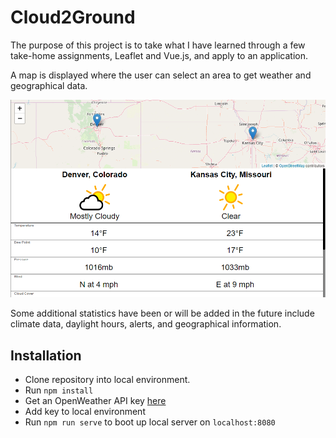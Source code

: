# Cloud2Ground

The purpose of this project is to take what I have learned through a few take-home assignments, Leaflet and Vue.js, and apply to an application.

A map is displayed where the user can select an area to get weather and geographical data.

<img src="/compareDemo.png">

Some additional statistics have been or will be added in the future include climate data, daylight hours, alerts, and geographical information.

## Installation
* Clone repository into local environment.
* Run `npm install`
* Get an OpenWeather API key [here](https://openweathermap.org/api)
* Add key to local environment
* Run `npm run serve` to boot up local server on `localhost:8080`
